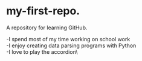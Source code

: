 # my-first-repo.
A repository for learning GitHub.

-I spend most of my time working on school work\
-I enjoy creating data parsing programs with Python\
-I love to play the accordion\
